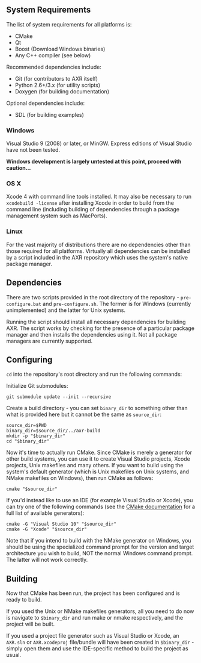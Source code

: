 ## System Requirements

The list of system requirements for all platforms is:

- CMake
- Qt
- Boost (Download Windows binaries)
- Any C++ compiler (see below)

Recommended dependencies include:

- Git (for contributors to AXR itself)
- Python 2.6+/3.x (for utility scripts)
- Doxygen (for building documentation)

Optional dependencies include:

- SDL (for building examples)

### Windows

Visual Studio 9 (2008) or later, or MinGW. Express editions of Visual Studio
have not been tested.

**Windows development is largely untested at this point, proceed with
caution...**

### OS X

Xcode 4 with command line tools installed. It may also be necessary to run
`xcodebuild -license` after installing Xcode in order to build from the command
line (including building of dependencies through a package management system
such as MacPorts).

### Linux

For the vast majority of distributions there are no dependencies other than
those required for all platforms. Virtually all dependencies can be installed by
a script included in the AXR repository which uses the system's native package
manager.

## Dependencies

There are two scripts provided in the root directory of the
repository - `pre-configure.bat` and `pre-configure.sh`. The former is for
Windows (currently unimplemented) and the latter for Unix systems.

Running the script should install all necessary dependencies for building AXR.
The script works by checking for the presence of a particular package manager
and then installs the dependencies using it. Not all package managers are
currently supported.

## Configuring

`cd` into the repository's root directory and run the following commands:

Initialize Git submodules:


	git submodule update --init --recursive

Create a build directory - you can set `binary_dir` to something other than
what is provided here but it cannot be the same as `source_dir`:

	source_dir=$PWD
	binary_dir=$source_dir/../axr-build
	mkdir -p "$binary_dir"
	cd "$binary_dir"

Now it's time to actually run CMake. Since CMake is merely a generator for other
build systems, you can use it to create Visual Studio projects, Xcode projects,
Unix makefiles and many others. If you want to build using the system's default
generator (which is Unix makefiles on Unix systems, and NMake makefiles on
Windows), then run CMake as follows:

	cmake "$source_dir"

If you'd instead like to use an IDE (for example Visual Studio or Xcode), you
can try one of the following commands (see the [CMake documentation](http://www.cmake.org/cmake/help/v2.8.9/cmake.html#section_Generators)
for a full list of available generators):

	cmake -G "Visual Studio 10" "$source_dir"
	cmake -G "Xcode" "$source_dir"

Note that if you intend to build with the NMake generator on Windows, you should
be using the specialized command prompt for the version and target architecture
you wish to build, NOT the normal Windows command prompt. The latter will not
work correctly.

## Building

Now that CMake has been run, the project has been configured and is ready to
build.

If you used the Unix or NMake makefiles generators, all you need to do now is
navigate to `$binary_dir` and run make or nmake respectively, and the project
will be built.

If you used a project file generator such as Visual Studio or Xcode, an
`AXR.sln` or `AXR.xcodeproj` file/bundle will have been created in
`$binary_dir` - simply open them and use the IDE-specific method to build the
project as usual.
